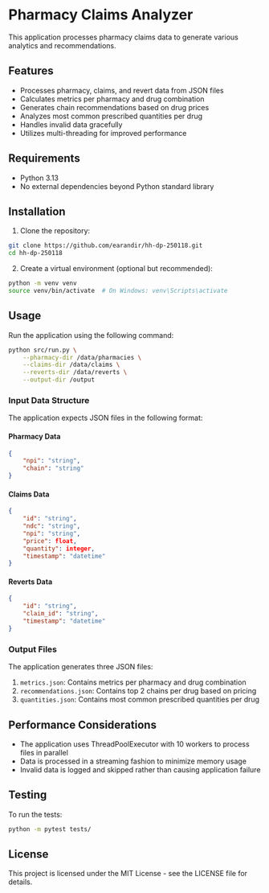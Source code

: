 # Pharmacy Claims Analyzer

This application processes pharmacy claims data to generate various analytics and recommendations.

## Features

- Processes pharmacy, claims, and revert data from JSON files
- Calculates metrics per pharmacy and drug combination
- Generates chain recommendations based on drug prices
- Analyzes most common prescribed quantities per drug
- Handles invalid data gracefully
- Utilizes multi-threading for improved performance

## Requirements

- Python 3.13
- No external dependencies beyond Python standard library

## Installation

1. Clone the repository:
```bash
git clone https://github.com/earandir/hh-dp-250118.git
cd hh-dp-250118
```

2. Create a virtual environment (optional but recommended):
```bash
python -m venv venv
source venv/bin/activate  # On Windows: venv\Scripts\activate
```

## Usage

Run the application using the following command:

```bash
python src/run.py \
    --pharmacy-dir /data/pharmacies \
    --claims-dir /data/claims \
    --reverts-dir /data/reverts \
    --output-dir /output
```

### Input Data Structure

The application expects JSON files in the following format:

#### Pharmacy Data
```json
{
    "npi": "string",
    "chain": "string"
}
```

#### Claims Data
```json
{
    "id": "string",
    "ndc": "string",
    "npi": "string",
    "price": float,
    "quantity": integer,
    "timestamp": "datetime"
}
```

#### Reverts Data
```json
{
    "id": "string",
    "claim_id": "string",
    "timestamp": "datetime"
}
```

### Output Files

The application generates three JSON files:

1. `metrics.json`: Contains metrics per pharmacy and drug combination
2. `recommendations.json`: Contains top 2 chains per drug based on pricing
3. `quantities.json`: Contains most common prescribed quantities per drug

## Performance Considerations

- The application uses ThreadPoolExecutor with 10 workers to process files in parallel
- Data is processed in a streaming fashion to minimize memory usage
- Invalid data is logged and skipped rather than causing application failure

## Testing

To run the tests:

```bash
python -m pytest tests/
```

## License

This project is licensed under the MIT License - see the LICENSE file for details.
